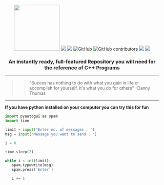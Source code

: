 <p align="center">
    <img src="https://upload.wikimedia.org/wikipedia/commons/1/18/ISO_C%2B%2B_Logo.svg" width = "150">
    <img src="https://readme-typing-svg.herokuapp.com?font=Cascadia+mono&size=30&duration=3000&color=659AD2&center=true&vCenter=true&lines=Mushtifund+Aryaan+-+CS <!--<!-- (https://git.io/typing-svg> -->
</p>
&nbsp;

<p align="center">
  <img src="https://img.shields.io/github/repo-size/atharv115/MAHSS-CPP?logo=GitHub&style=plastic">
  <img alt="GitHub" src="https://img.shields.io/github/license/Atharv115/MAHSS-CPP?logo=GIthub&style=plastic">
  <img alt="GitHub contributors" src="https://img.shields.io/github/contributors/Atharv115/MAHSS-CPP?color=green&label=Repo%20Contributers&logo=Github&style=plastic">
  <img src="https://badges.pufler.dev/visits/atharv115/MAHSS-CPP?logo=GitHub&style=plastic&color=cyan">
  <img src="https://badges.pufler.dev/updated/atharv115/MAHSS-CPP?logo=GitHub&style=plastic&color=red">
</p> 
<h3 align="center">
    An instantly ready, full-featured Repository you will need for the reference of <strong>C++</strong> Programs
</h3>
<!--<p align="center">
   <a href="https://github.com/anuraghazra/github-readme-stats">
   <img align="center" height="180em"
        src="https://github-readme-stats.vercel.app/api/pin/?username=atharv115&repo=MAHSS-CPP&show_owner=true&theme=jolly&icon_color=68f8f1&hide_border=true&border_radius=25&title_color=68f8f1&text_color=ffffff&&bg_color=DEG,162b41,240062"
        alt="atharv115" /></a> 
</p>
-->

---


>>"Succes has nothing to do with what you gain in life or accomplish for yourself. It's what you do for others"
>>                                       -Danny Thomas 
***
**If you have python installed on your computer you can try this for fun**
 ``` python
import pyautogui as spam
import time

limit = input("Enter no. of messages : ")
msg = input("Message you want to send ; ")

i = 0

time.sleep(2)

while i < int(limit):
    spam.typewrite(msg)
    spam.press('Enter')

    i += 1
```
